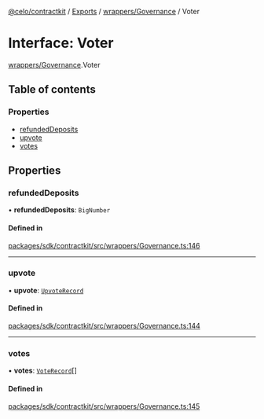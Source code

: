 [@celo/contractkit](../README.md) / [Exports](../modules.md) / [wrappers/Governance](../modules/wrappers_Governance.md) / Voter

# Interface: Voter

[wrappers/Governance](../modules/wrappers_Governance.md).Voter

## Table of contents

### Properties

- [refundedDeposits](wrappers_Governance.Voter.md#refundeddeposits)
- [upvote](wrappers_Governance.Voter.md#upvote)
- [votes](wrappers_Governance.Voter.md#votes)

## Properties

### refundedDeposits

• **refundedDeposits**: `BigNumber`

#### Defined in

[packages/sdk/contractkit/src/wrappers/Governance.ts:146](https://github.com/celo-org/developer-tooling/blob/master/packages/sdk/contractkit/src/wrappers/Governance.ts#L146)

___

### upvote

• **upvote**: [`UpvoteRecord`](wrappers_Governance.UpvoteRecord.md)

#### Defined in

[packages/sdk/contractkit/src/wrappers/Governance.ts:144](https://github.com/celo-org/developer-tooling/blob/master/packages/sdk/contractkit/src/wrappers/Governance.ts#L144)

___

### votes

• **votes**: [`VoteRecord`](wrappers_Governance.VoteRecord.md)[]

#### Defined in

[packages/sdk/contractkit/src/wrappers/Governance.ts:145](https://github.com/celo-org/developer-tooling/blob/master/packages/sdk/contractkit/src/wrappers/Governance.ts#L145)
